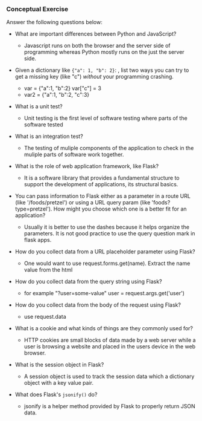### Conceptual Exercise

Answer the following questions below:

- What are important differences between Python and JavaScript?
  - Javascript runs on both the browser and the server side of programming whereas Python mostly runs on the just the server side.

- Given a dictionary like ``{"a": 1, "b": 2}``: , list two ways you
  can try to get a missing key (like "c") *without* your programming
  crashing.
  
  - var = {"a":1, "b":2}
    var["c"] = 3
  - var2 = {"a":1, "b":2, "c":3}


- What is a unit test?

  * Unit testing is the first level of software testing where parts of the software tested

- What is an integration test?
  * The testing of muliple components of the application to check in the muliple parts of software work together.

- What is the role of web application framework, like Flask?
  * It is a software library that provides a fundamental structure to support the development of applications, its structural basics.

- You can pass information to Flask either as a parameter in a route URL
  (like '/foods/pretzel') or using a URL query param (like
  'foods?type=pretzel'). How might you choose which one is a better fit
  for an application?

  * Usually it is better to use the dashes because it helps organize the parameters. It is not good practice to use the query question mark in flask apps.

- How do you collect data from a URL placeholder parameter using Flask?

  * One would want to use request.forms.get(name). Extract the name value from the html
- How do you collect data from the query string using Flask?
  * for example "?user=some-value"
    user = request.args.get('user')


- How do you collect data from the body of the request using Flask?
  * use request.data
- What is a cookie and what kinds of things are they commonly used for?
  * HTTP cookies are small blocks of data made by a web server while a user is browsing a website and placed in the users device in the web browser.

- What is the session object in Flask?
  * A session object is used to track the session data which a dictionary object with a key value pair.

- What does Flask's `jsonify()` do?
  * jsonify is a helper method provided by Flask to properly return JSON data.


  